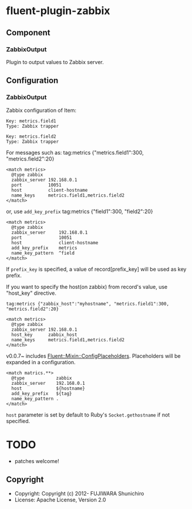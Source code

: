 # fluent-plugin-zabbix

## Component

### ZabbixOutput

Plugin to output values to Zabbix server.

## Configuration

### ZabbixOutput

Zabbix configuration of Item:

    Key: metrics.field1
    Type: Zabbix trapper

    Key: metrics.field2
    Type: Zabbix trapper

For messages such as:
    tag:metrics {"metrics.field1":300, "metrics.field2":20}

    <match metrics>
      @type zabbix
      zabbix_server 192.168.0.1
      port          10051
      host          client-hostname
      name_keys     metrics.field1,metrics.field2
    </match>

or, use `add_key_prefix`
    tag:metrics {"field1":300, "field2":20}

    <match metrics>
      @type zabbix
      zabbix_server     192.168.0.1
      port              10051
      host              client-hostname
      add_key_prefix    metrics
      name_key_pattern  ^field
    </match>

If `prefix_key` is specified, a value of record[prefix_key] will be used as key prefix.


If you want to specify the host(on zabbix) from record's value, use "host_key" directive.

    tag:metrics {"zabbix_host":"myhostname", "metrics.field1":300, "metrics.field2":20}

    <match metrics>
      @type zabbix
      zabbix_server 192.168.0.1
      host_key      zabbix_host
      name_keys     metrics.field1,metrics.field2
    </match>

v0.0.7~ includes [Fluent::Mixin::ConfigPlaceholders](https://github.com/tagomoris/fluent-mixin-config-placeholders). Placeholders will be expanded in a configuration.

```
<match matrics.**>
  @type            zabbix
  zabbix_server    192.168.0.1
  host             ${hostname}
  add_key_prefix   ${tag}
  name_key_pattern .
</match>
```

`host` parameter is set by default to Ruby's `Socket.gethostname` if not specified.

# TODO

- patches welcome!

## Copyright

- Copyright: Copyright (c) 2012- FUJIWARA Shunichiro
- License:   Apache License, Version 2.0
